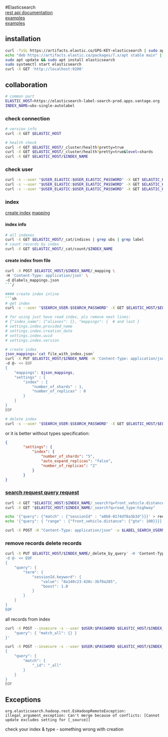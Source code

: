 #Elasticsearch  
[rest api documentation](https://www.elastic.co/guide/en/elasticsearch/reference/current/rest-apis.html)  
[examples](https://dzone.com/articles/23-useful-elasticsearch-example-queries)  
[examples](https://www.tutorialspoint.com/elasticsearch)  

## installation
```sh
curl -fsSL https://artifacts.elastic.co/GPG-KEY-elasticsearch | sudo apt-key add -
echo "deb https://artifacts.elastic.co/packages/7.x/apt stable main" | sudo tee -a /etc/apt/sources.list.d/elastic-7.x.list
sudo apt update && sudo apt install elasticsearch
sudo systemctl start elasticsearch
curl -X GET 'http://localhost:9200'
```

## collaboration
```bash
# common part
ELASTIC_HOST=https://elasticsearch-label-search-prod.apps.vantage.org
INDEX_NAME=ubs-single-autolabel
```

### check connection
```sh
# version info
curl -X GET $ELASTIC_HOST

# health check
curl -X GET $ELASTIC_HOST/_cluster/health?pretty=true
curl -X GET $ELASTIC_HOST/_cluster/health?pretty=true&level=shards
curl -X GET $ELASTIC_HOST/$INDEX_NAME
```
### check user
```sh
curl -s --user "$USER_ELASTIC:$USER_ELASTIC_PASSWORD" -X GET $ELASTIC_HOST/_security/user/_privileges
curl -s --user "$USER_ELASTIC:$USER_ELASTIC_PASSWORD" -X GET $ELASTIC_HOST/_security/user
curl -s --user "$USER_ELASTIC:$USER_ELASTIC_PASSWORD" -X GET $ELASTIC_HOST/_security/user/$USER_ELASTIC
```

### index
[create index](https://www.elastic.co/guide/en/elasticsearch/reference/6.8/indices-create-index.html)
[mapping](https://www.elastic.co/guide/en/elasticsearch/reference/6.8/mapping.html)
#### index info
```bash
# all indexes
curl -X GET $ELASTIC_HOST/_cat/indices | grep ubs | grep label
# count records by index
curl -X GET $ELASTIC_HOST/_cat/count/$INDEX_NAME
```

#### create index from file
```sh
curl -X POST $ELASTIC_HOST/$INDEX_NAME/_mapping \
-H 'Content-Type: application/json' \
-d @labels_mappings.json
```/

#### create index inline
```sh
# get index
curl -s --user "$SEARCH_USER:$SEARCH_PASSWORD" -X GET $ELASTIC_HOST/$ELASTIC_INDEX > file_with_index.json

# for using just have read index, pls remove next lines:
# {"index_name": {"aliases": {}, "mappings": {  # and last } 
# settings.index.provided_name
# settings.index.creation_date
# settings.index.uuid
# settings.index.version

# create index
json_mappings=`cat file_with_index.json`
curl -X PUT $ELASTIC_HOST/$INDEX_NAME -H 'Content-Type: application/json' \
-d @- << EOF
{
	"mappings": $json_mappings,
	"settings" : {
        "index" : {
            "number_of_shards" : 1,
            "number_of_replicas" : 0
        }
    }
}
EOF

# delete index
curl -s --user "$SEARCH_USER:$SEARCH_PASSWORD" -X GET $ELASTIC_HOST/$ELASTIC_INDEX > file_with_index.json
```
or it is better without types specification:
```json
{
        "settings": {
            "index": {
                "number_of_shards": "5",
                "auto_expand_replicas": "false",
                "number_of_replicas": "2"
            }
        }
}
```


### [search request query request](https://www.elastic.co/guide/en/elasticsearch/reference/current/docs.html)
```bash
curl -X GET "$ELASTIC_HOST/$INDEX_NAME/_search?q=front_vehicle.distance:>100&size=11&pretty=true"
curl -X GET "$ELASTIC_HOST/$INDEX_NAME/_search?q=road_type:highway"
```
```bash
echo '{"query": {"match" : {"sessionId" : "a8b8-0174df8a3b3d"}}}' > request.json
echo '{"query": { "range" : {"front_vehicle.distance": {"gte": 100}}}}' > request.json

curl -X POST -H "Content-Type: application/json" -u $LABEL_SEARCH_USERNAME:$LABEL_SEARCH_PASSWORD -d @request.json "$ELASTIC_HOST/$ELASTIC_INDEX/_search"
```

### remove records delete records
```sh
curl -X PUT $ELASTIC_HOST/$INDEX_NAME/_delete_by_query' -H 'Content-Type: application/json' \
-d @- << EOF
{
    "query": {
        "term": {
            "sessionId.keyword": {
                "value": "8a140c23-420c-3bf0a285",
                "boost": 1.0
            }
        }
    }
}
EOF
```
all records from index
```sh
curl -X POST --insecure -s --user $USER:$PASSWORD $ELASTIC_HOST/$INDEX_NAME/_delete_by_query  -H 'Content-Type: application/json' -d '{
    "query": { "match_all": {} }
}'

curl -X POST --insecure -s --user $USER:$PASSWORD $ELASTIC_HOST/$INDEX_NAME/_delete_by_query -H 'Content-Type: application/json' -d @- << EOF
{
    "query": {
        "match": {
            "_id": "_all"
        }
    }
}
EOF
```

## Exceptions
```
org.elasticsearch.hadoop.rest.EsHadoopRemoteException: illegal_argument_exception: Can't merge because of conflicts: [Cannot update excludes setting for [_source]]
```
check your index & type - something wrong with creation
